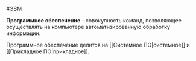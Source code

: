 #ЭВМ 

**Программное обеспечение** - совокупность команд, позволяющее осуществлять на компьютере автоматизированную обработку информации.

Программное обеспечение делится на [[Системное ПО|системное]] и [[Прикладное ПО|прикладное]].